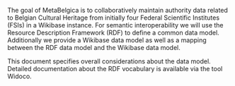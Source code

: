 The goal of MetaBelgica is to collaboratively maintain authority data related to Belgian Cultural Heritage from initially four Federal Scientific Institutes (FSIs) in a Wikibase instance.
For semantic interoperability we will use the Resource Description Framework (RDF) to define a common data model.
Additionally we provide a Wikibase data model as well as a mapping between the RDF data model and the Wikibase data model.

This document specifies overall considerations about the data model.
Detailed documentation about the RDF vocabulary is available via the tool Widoco.
